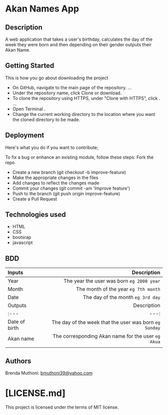 # Akan Names App
## Description
A web application that takes a user's birthday, calculates the day of the week they were born and then depending on their gender outputs their Akan Name.
## Getting Started
This is how you go about downloading the project
* On GitHub, navigate to the main page of the repository. ...
* Under the repository name, click Clone or download.
* To clone the repository using HTTPS, under "Clone with HTTPS", click . ...
* Open Terminal .
* Change the current working directory to the location where you want the cloned directory to be made.
## Deployment
Here's what you do if you want to contribute;

To fix a bug or enhance an existing module, follow these steps:
Fork the repo
* Create a new branch (git checkout -b improve-feature)
* Make the appropriate changes in the files
* Add changes to reflect the changes made
* Commit your changes (git commit -am 'Improve feature')
* Push to the branch (git push origin improve-feature)
* Create a Pull Request
## Technologies used
* HTML
* CSS
* bootsrap
* javascript
## BDD
| Inputs |  Description |
| :---         |          ---: |
| Year     | The year the user was born ``eg 2000 year``   |
| Month     | The month of the year ``eg 7th month``     |
| Date     |  The day of the month ``eg 3rd day`` |
| Outputs |  Description |
| :---         |          ---: |
| Date of birth  | The day of the week that the user was born ``eg Sunday`` |
| Akan name    |  The corresponding Akan name for the user ``eg Akua``    |
|     |      |
## Authors
 Brenda Muthoni: bmuthoni39@yahoo.com

# [LICENSE.md]
This project is licensed under the terms of MIT license.
